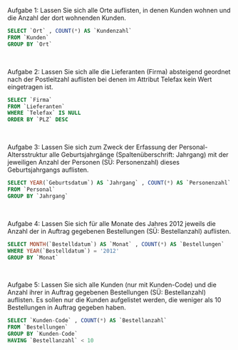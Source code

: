 Aufgabe 1:
Lassen Sie sich alle Orte auflisten, in denen Kunden wohnen und die Anzahl der dort wohnenden Kunden.
```sql
SELECT `Ort` , COUNT(*) AS `Kundenzahl`
FROM `Kunden`
GROUP BY `Ort`
```
<br>

Aufgabe 2:
Lassen Sie sich alle die Lieferanten (Firma) absteigend geordnet nach der Postleitzahl auflisten bei denen im Attribut Telefax kein Wert eingetragen ist.
```sql
SELECT `Firma`
FROM `Lieferanten`
WHERE `Telefax` IS NULL
ORDER BY `PLZ` DESC
```
<br>

Aufgabe 3:
Lassen Sie sich zum Zweck der Erfassung der Personal-Altersstruktur alle Geburtsjahrgänge (Spaltenüberschrift: Jahrgang) mit der jeweiligen Anzahl der Personen (SÜ: Personenzahl) dieses Geburtsjahrgangs auflisten.
```sql
SELECT YEAR(`Geburtsdatum`) AS `Jahrgang` , COUNT(*) AS `Personenzahl`
FROM `Personal`
GROUP BY `Jahrgang`
```
<br>

Aufgabe 4: 
Lassen Sie sich für alle Monate des Jahres 2012 jeweils die Anzahl der in Auftrag gegebenen Bestellungen (SÜ: Bestellanzahl) auflisten.
```sql
SELECT MONTH(`Bestelldatum`) AS `Monat` , COUNT(*) AS `Bestellungen`
WHERE YEAR(`Bestelldatum`) = '2012'
GROUP BY `Monat`
```
<br>

Aufgabe 5:
Lassen Sie sich alle Kunden (nur mit Kunden-Code) und die Anzahl ihrer in Auftrag gegebenen Bestellungen (SÜ: Bestellanzahl) auflisten. Es sollen nur die Kunden aufgelistet werden, die weniger als 10 Bestellungen in Auftrag gegeben haben.
```sql
SELECT `Kunden-Code` , COUNT(*) AS `Bestellanzahl`
FROM `Bestellungen`
GROUP BY `Kunden-Code`
HAVING `Bestellanzahl` < 10
```
